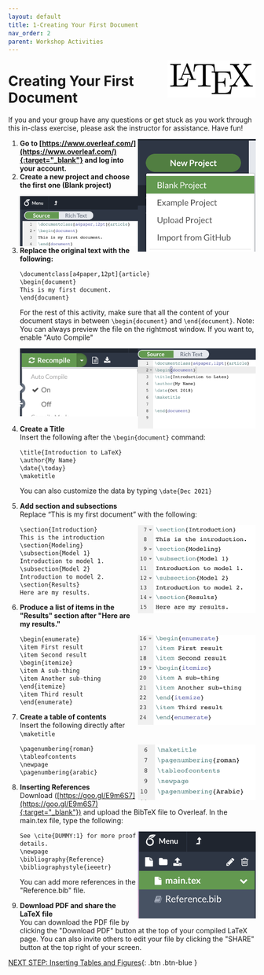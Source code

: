 ```yaml
---
layout: default
title: 1-Creating Your First Document
nav_order: 2
parent: Workshop Activities
---
```


<img src="images/logo.png" alt="logo" style="float:right;width:180px;">

# Creating Your First Document

If you and your group have any questions or get stuck as you work through this in-class exercise, please ask the instructor for assistance. Have fun!

<img src="images/act-1/new-project.png" alt="new project" style="float:right;width:240px;">

1.  **Go to [https://www.overleaf.com/](https://www.overleaf.com/){:target="_blank"} and log into your account.**
2.  **Create a new project and choose the first one (Blank project)**

<img src="images/act-1/first-document.png" alt="first document" style="float:right;width:240px;">

3.  **Replace the original text with the following:**

    ```
    \documentclass[a4paper,12pt]{article}
    \begin{document}
    This is my first document.
    \end{document}
    ```
    
    For the rest of this activity, make sure that all the content of your document stays in between `\begin{document}` and `\end{document}`.
    Note: You can always preview the file on the rightmost window. If you want to, enable "Auto Compile"
    
    <img src="images/act-1/auto-compile.png" alt="auto compile" style="width:240px;">
    
    <img src="images/act-1/first-chunk.png" alt="create title" style="float:right;width:240px;">

4.  **Create a Title**<br>
    Insert the following after the `\begin{document}` command:
    
    ```
    \title{Introduction to LaTeX}
    \author{My Name}
    \date{\today}
    \maketitle
    ```
    
    You can also customize the data by typing `\date{Dec 2021}`
    
5.  **Add section and subsections**<br>
    Replace “This is my first document” with the following:
    
    <img src="images/act-1/sections.png" alt="sections" style="float:right;width:240px;">
    
    ```
    \section{Introduction}
    This is the introduction
    \section{Modeling}
    \subsection{Model 1}
    Introduction to model 1.
    \subsection{Model 2}
    Introduction to model 2.
    \section{Results}
    Here are my results.
    ```

6.  **Produce a list of items in the "Results" section after "Here are my results."**
    
    <img src="images/act-1/results.png" alt="results" style="float:right;width:240px;">
    
    ```
    \begin{enumerate}
    \item First result
    \item Second result
    \begin{itemize}
    \item A sub-thing
    \item Another sub-thing
    \end{itemize}
    \item Third result
    \end{enumerate}
    ```

7.  **Create a table of contents**<br>
    Insert the following directly after `\maketitle`
    
    <img src="images/act-1/table-contents.png" alt="table of contents" style="float:right;width:240px;">
    
    ```
    \pagenumbering{roman}
    \tableofcontents
    \newpage
    \pagenumbering{arabic}
    ```

8.  **Inserting References**<br>
    Download ([https://goo.gl/E9m6S7](https://goo.gl/E9m6S7){:target="_blank"}) and upload the BibTeX file to Overleaf. In the main.tex file, type the following:
    
    <img src="images/act-1/reference.png" alt="adding references" style="float:right;width:240px;">
    
    ```
    See \cite{DUMMY:1} for more proof details.
    \newpage
    \bibliography{Reference}
    \bibliographystyle{ieeetr}
    ```
    You can add more references in the "Reference.bib" file.
    
9.  **Download PDF and share the LaTeX file**<br>
    You can download the PDF file by clicking the "Download PDF" button at the top of your compiled LaTeX page. You can also invite others to edit your file by clicking the "SHARE" button at the top right of your screen.

[NEXT STEP: Inserting Tables and Figures](act-2.html){: .btn .btn-blue }
